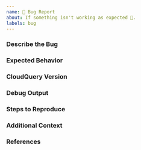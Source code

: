 ```yaml
---
name: 🐛 Bug Report
about: If something isn't working as expected 🤔.
labels: bug
---
```


### Describe the Bug
<!-- try to elaborate as much as you can on the bug and the behaviour -->


### Expected Behavior
<!--
What should have happened?
-->


### CloudQuery Version
<!--
Output of `cloudquery version`
-->

### Debug Output
<!--
Full debug output can be obtained by running `cloudquery --enable-console-log --verbose`

Debug logs may contain sensitive information. Please review and censor it before posting publicly.
-->

### Steps to Reproduce
<!--
Please list all steps required to reproduce the issue, for example:
```
cloudquery init
cloudquery fetch
```

Also please share any other necessary configuration files
-->

### Additional Context
<!--
Add any other context or examples about the feature request here.
-->

### References
<!--
Link any other relevant PRs or Issues
-->
